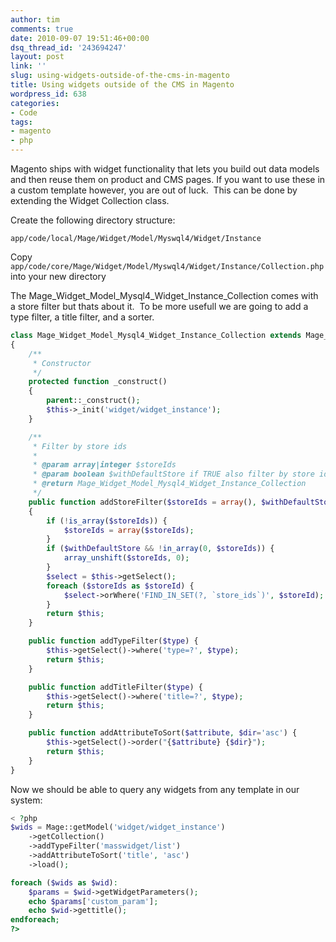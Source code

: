 ```yaml
---
author: tim
comments: true
date: 2010-09-07 19:51:46+00:00
dsq_thread_id: '243694247'
layout: post
link: ''
slug: using-widgets-outside-of-the-cms-in-magento
title: Using widgets outside of the CMS in Magento
wordpress_id: 638
categories:
- Code
tags:
- magento
- php
---
```


Magento ships with widget functionality that lets you build out data models
and then reuse them on product and CMS pages. If you want to use these in a
custom template however, you are out of luck.  This can be done by extending
the Widget Collection class. 

Create the following directory structure:
```
app/code/local/Mage/Widget/Model/Myswql4/Widget/Instance
```

Copy ```app/code/core/Mage/Widget/Model/Myswql4/Widget/Instance/Collection.php``` into your new directory 

The Mage_Widget_Model_Mysql4_Widget_Instance_Collection
comes with a store filter but thats about it.  To be more usefull we are going
to add a type filter, a title filter, and a sorter.



```PHP 
class Mage_Widget_Model_Mysql4_Widget_Instance_Collection extends Mage_Core_Model_Mysql4_Collection_Abstract
{
    /**
     * Constructor
     */
    protected function _construct()
    {
        parent::_construct();
        $this->_init('widget/widget_instance');
    }

    /**
     * Filter by store ids
     *
     * @param array|integer $storeIds
     * @param boolean $withDefaultStore if TRUE also filter by store id '0'
     * @return Mage_Widget_Model_Mysql4_Widget_Instance_Collection
     */
    public function addStoreFilter($storeIds = array(), $withDefaultStore = true)
    {
        if (!is_array($storeIds)) {
            $storeIds = array($storeIds);
        }
        if ($withDefaultStore && !in_array(0, $storeIds)) {
            array_unshift($storeIds, 0);
        }
        $select = $this->getSelect();
        foreach ($storeIds as $storeId) {
            $select->orWhere('FIND_IN_SET(?, `store_ids`)', $storeId);
        }
        return $this;
    }

    public function addTypeFilter($type) {
    	$this->getSelect()->where('type=?', $type);
    	return $this;
    }

    public function addTitleFilter($type) {
    	$this->getSelect()->where('title=?', $type);
    	return $this;
    }

    public function addAttributeToSort($attribute, $dir='asc') {
    	$this->getSelect()->order("{$attribute} {$dir}");
    	return $this;
    }
}
```



Now we should be able to query any widgets from any template in our system:



```PHP
< ?php 
$wids = Mage::getModel('widget/widget_instance')
	->getCollection()
	->addTypeFilter('masswidget/list')
	->addAttributeToSort('title', 'asc')
	->load();

foreach ($wids as $wid):
	$params = $wid->getWidgetParameters();
	echo $params['custom_param'];
	echo $wid->gettitle();
endforeach;
?>
```
